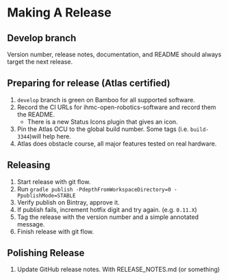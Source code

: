 # Making A Release

## Develop branch

Version number, release notes, documentation, and README should always target the next release.

## Preparing for release (Atlas certified)

1. `develop` branch is green on Bamboo for all supported software.
1. Record the CI URLs for ihmc-open-robotics-software and record them the README.
   * There is a new  Status Icons plugin that gives an icon.
1. Pin the Atlas OCU to the global build number. Some tags (i.e. `build-3344`)will help here.
1. Atlas does obstacle course, all major features tested on real hardware.

## Releasing
1. Start release with git flow.
1. Run `gradle publish -PdepthFromWorkspaceDirectory=0 -PpublishMode=STABLE`
1. Verify publish on Bintray, approve it.
1. If publish fails, increment hotfix digit and try again. (e.g. `0.11.X`)
1. Tag the release with the version number and a simple annotated message.
1. Finish release with git flow.

## Polishing Release

1. Update GitHub release notes. With RELEASE_NOTES.md (or something)



   


